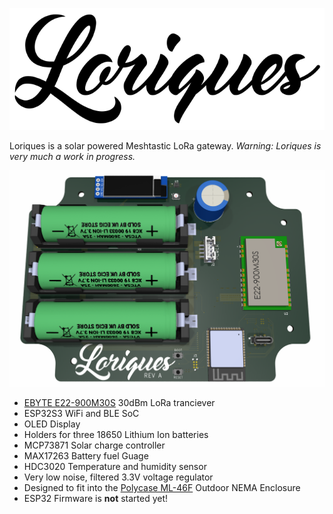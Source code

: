 ![](artwork/Loriques_logo.png)

Loriques is a solar powered Meshtastic LoRa gateway. *Warning: Loriques is very much a work in progress.*

![](doc/render_revA.png)

- [EBYTE E22-900M30S](https://www.cdebyte.com/products/E22-900M30S/3) 30dBm LoRa tranciever
- ESP32S3 WiFi and BLE SoC
- OLED Display
- Holders for three 18650 Lithium Ion batteries
- MCP73871 Solar charge controller
- MAX17263 Battery fuel Guage
- HDC3020 Temperature and humidity sensor
- Very low noise, filtered 3.3V voltage regulator
- Designed to fit into the [Polycase ML-46F](https://www.polycase.com/ml-46f#ML-46F*15) Outdoor NEMA Enclosure
- ESP32 Firmware is **not** started yet!
